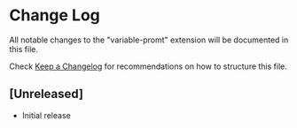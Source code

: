 # Change Log

All notable changes to the "variable-promt" extension will be documented in this file.

Check [Keep a Changelog](http://keepachangelog.com/) for recommendations on how to structure this file.

## [Unreleased]

- Initial release